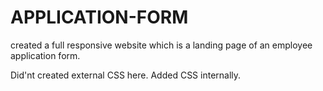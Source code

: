 # APPLICATION-FORM

created a full responsive website which is a landing page of an employee application form.


Did'nt created external CSS here. Added CSS internally.

